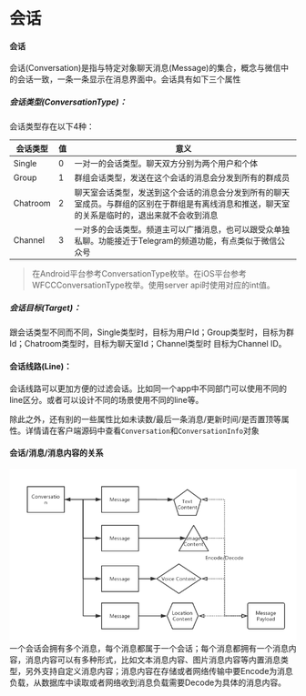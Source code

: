 # 会话
#### 会话
会话(Conversation)是指与特定对象聊天消息(Message)的集合，概念与微信中的会话一致，一条一条显示在消息界面中。会话具有如下三个属性
##### 会话类型(ConversationType)：
会话类型存在以下4种：

| 会话类型 | 值 | 意义 |
| ------- | --- | --- |
| Single   | 0   |一对一的会话类型。聊天双方分别为两个用户和个体|
| Group   | 1   |群组会话类型，发送在这个会话的消息会分发到所有的群成员|
| Chatroom   | 2   |聊天室会话类型，发送到这个会话的消息会分发到所有的聊天室成员。与群组的区别在于群组是有离线消息和推送，聊天室的关系是临时的，退出来就不会收到消息|
| Channel   | 3   |一对多的会话类型。频道主可以广播消息，也可以跟受众单独私聊。功能接近于Telegram的频道功能，有点类似于微信公众号|

> 在Android平台参考ConversationType枚举。在iOS平台参考WFCCConversationType枚举。使用server api时使用对应的int值。


##### 会话目标(Target)：
  跟会话类型不同而不同，Single类型时，目标为用户Id；Group类型时，目标为群Id；Chatroom类型时，目标为聊天室Id；Channel类型时 目标为Channel ID。

#### 会话线路(Line)：
  会话线路可以更加方便的过滤会话。比如同一个app中不同部门可以使用不同的line区分。或者可以设计不同的场景使用不同的line等。

除此之外，还有别的一些属性比如未读数/最后一条消息/更新时间/是否置顶等属性。详情请在客户端源码中查看```Conversation```和```ConversationInfo```对象

#### 会话/消息/消息内容的关系
![关系图](object_relation.png)
一个会话会拥有多个消息，每个消息都属于一个会话；每个消息都拥有一个消息内容，消息内容可以有多种形式，比如文本消息内容、图片消息内容等内置消息类型，另外支持自定义消息内容；消息内容在存储或者网络传输中要Encode为消息负载，从数据库中读取或者网络收到消息负载需要Decode为具体的消息内容。
